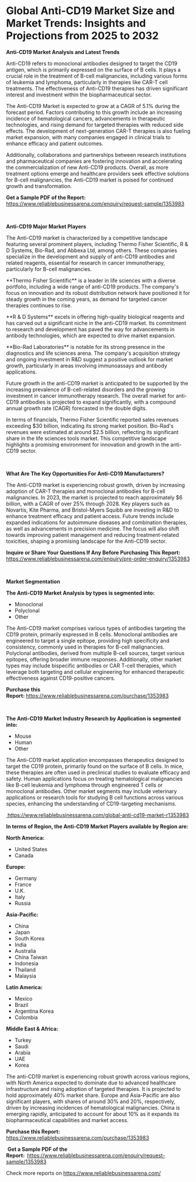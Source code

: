 <p><h1>Global Anti-CD19 Market Size and Market Trends: Insights and Projections from 2025 to 2032</h1></p><p><strong>Anti-CD19 Market Analysis and Latest Trends</strong></p>
<p><p>Anti-CD19 refers to monoclonal antibodies designed to target the CD19 antigen, which is primarily expressed on the surface of B cells. It plays a crucial role in the treatment of B-cell malignancies, including various forms of leukemia and lymphoma, particularly in therapies like CAR-T cell treatments. The effectiveness of Anti-CD19 therapies has driven significant interest and investment within the biopharmaceutical sector.</p><p>The Anti-CD19 Market is expected to grow at a CAGR of 5.1% during the forecast period. Factors contributing to this growth include an increasing incidence of hematological cancers, advancements in therapeutic technologies, and rising demand for targeted therapies with reduced side effects. The development of next-generation CAR-T therapies is also fueling market expansion, with many companies engaged in clinical trials to enhance efficacy and patient outcomes.</p><p>Additionally, collaborations and partnerships between research institutions and pharmaceutical companies are fostering innovation and accelerating the commercialization of new Anti-CD19 products. Overall, as more treatment options emerge and healthcare providers seek effective solutions for B-cell malignancies, the Anti-CD19 market is poised for continued growth and transformation.</p></p>
<p><strong>Get a Sample PDF of the Report:&nbsp;</strong> <a href="https://www.reliablebusinessarena.com/enquiry/request-sample/1353983?utm_campaign=2465&utm_medium=2&utm_source=Github&utm_content=ia&utm_term=03032025&utm_id=anti-cd19">https://www.reliablebusinessarena.com/enquiry/request-sample/1353983</a></p>
<p>&nbsp;</p>
<p><strong>Anti-CD19 Major Market Players</strong></p>
<p><p>The Anti-CD19 market is characterized by a competitive landscape featuring several prominent players, including Thermo Fisher Scientific, R & D Systems, Bio-Rad, and Abbexa Ltd, among others. These companies specialize in the development and supply of anti-CD19 antibodies and related reagents, essential for research in cancer immunotherapy, particularly for B-cell malignancies.</p><p>**Thermo Fisher Scientific** is a leader in life sciences with a diverse portfolio, including a wide range of anti-CD19 products. The company's focus on innovation and its robust distribution network have positioned it for steady growth in the coming years, as demand for targeted cancer therapies continues to rise.</p><p>**R & D Systems** excels in offering high-quality biological reagents and has carved out a significant niche in the anti-CD19 market. Its commitment to research and development has paved the way for advancements in antibody technologies, which are expected to drive market expansion.</p><p>**Bio-Rad Laboratories** is notable for its strong presence in the diagnostics and life sciences arena. The company's acquisition strategy and ongoing investment in R&D suggest a positive outlook for market growth, particularly in areas involving immunoassays and antibody applications.</p><p>Future growth in the anti-CD19 market is anticipated to be supported by the increasing prevalence of B-cell-related disorders and the growing investment in cancer immunotherapy research. The overall market for anti-CD19 antibodies is projected to expand significantly, with a compound annual growth rate (CAGR) forecasted in the double digits.</p><p>In terms of financials, Thermo Fisher Scientific reported sales revenues exceeding $30 billion, indicating its strong market position. Bio-Rad's revenues were estimated at around $2.5 billion, reflecting its significant share in the life sciences tools market. This competitive landscape highlights a promising environment for innovation and growth in the anti-CD19 sector.</p></p>
<p>&nbsp;</p>
<p><strong>What Are The Key Opportunities For Anti-CD19 Manufacturers?</strong></p>
<p><p>The Anti-CD19 market is experiencing robust growth, driven by increasing adoption of CAR-T therapies and monoclonal antibodies for B-cell malignancies. In 2023, the market is projected to reach approximately $6 billion, with a CAGR of over 25% through 2028. Key players such as Novartis, Kite Pharma, and Bristol-Myers Squibb are investing in R&D to enhance treatment efficacy and patient access. Future trends include expanded indications for autoimmune diseases and combination therapies, as well as advancements in precision medicine. The focus will also shift towards improving patient management and reducing treatment-related toxicities, shaping a promising landscape for the Anti-CD19 sector.</p></p>
<p><strong>Inquire or Share Your Questions If Any Before Purchasing This Report:</strong> <a href="https://www.reliablebusinessarena.com/enquiry/pre-order-enquiry/1353983?utm_campaign=2465&utm_medium=2&utm_source=Github&utm_content=ia&utm_term=03032025&utm_id=anti-cd19">https://www.reliablebusinessarena.com/enquiry/pre-order-enquiry/1353983</a></p>
<p>&nbsp;</p>
<p><strong>Market Segmentation</strong></p>
<p><strong>The Anti-CD19 Market Analysis by types is segmented into:</strong></p>
<p><ul><li>Monoclonal</li><li>Polyclonal</li><li>Other</li></ul></p>
<p><p>The Anti-CD19 market comprises various types of antibodies targeting the CD19 protein, primarily expressed in B cells. Monoclonal antibodies are engineered to target a single epitope, providing high specificity and consistency, commonly used in therapies for B-cell malignancies. Polyclonal antibodies, derived from multiple B-cell sources, target various epitopes, offering broader immune responses. Additionally, other market types may include bispecific antibodies or CAR T-cell therapies, which leverage both targeting and cellular engineering for enhanced therapeutic effectiveness against CD19-positive cancers.</p></p>
<p><strong>Purchase this Report:&nbsp;</strong><a href="https://www.reliablebusinessarena.com/purchase/1353983?utm_campaign=2465&utm_medium=2&utm_source=Github&utm_content=ia&utm_term=03032025&utm_id=anti-cd19">https://www.reliablebusinessarena.com/purchase/1353983</a></p>
<p>&nbsp;</p>
<p><strong>The Anti-CD19 Market Industry Research by Application is segmented into:</strong></p>
<p><ul><li>Mouse</li><li>Human</li><li>Other</li></ul></p>
<p><p>The Anti-CD19 market application encompasses therapeutics designed to target the CD19 protein, primarily found on the surface of B cells. In mice, these therapies are often used in preclinical studies to evaluate efficacy and safety. Human applications focus on treating hematological malignancies like B-cell leukemia and lymphoma through engineered T cells or monoclonal antibodies. Other market segments may include veterinary applications or research tools for studying B cell functions across various species, enhancing the understanding of CD19-targeting mechanisms.</p></p>
<p><a href="https://www.reliablebusinessarena.com/global-anti-cd19-market-r1353983?utm_campaign=2465&utm_medium=2&utm_source=Github&utm_content=ia&utm_term=03032025&utm_id=anti-cd19">&nbsp;https://www.reliablebusinessarena.com/global-anti-cd19-market-r1353983</a></p>
<p><strong>In terms of Region, the Anti-CD19 Market Players available by Region are:</strong></p>
<p>
    <p> <strong> North America: </strong>
        <ul>
            <li>United States</li>
            <li>Canada</li>
        </ul>
        </p> 
    <p> <strong> Europe: </strong>
        <ul>
            <li>Germany</li>
            <li>France</li>
            <li>U.K.</li>
            <li>Italy</li>
            <li>Russia</li>
        </ul>
        </p> 
    <p> <strong> Asia-Pacific: </strong>
        <ul>
            <li>China</li>
            <li>Japan</li>
            <li>South Korea</li>
            <li>India</li>
            <li>Australia</li>
            <li>China Taiwan</li>
            <li>Indonesia</li>
            <li>Thailand</li>
            <li>Malaysia</li>
        </ul>
        </p> 
    <p> <strong> Latin America: </strong>
        <ul>
            <li>Mexico</li>
            <li>Brazil</li>
            <li>Argentina Korea</li>
            <li>Colombia</li>
        </ul>
        </p> 
    <p> <strong> Middle East & Africa: </strong>
        <ul>
            <li>Turkey</li>
            <li>Saudi</li>
            <li>Arabia</li>
            <li>UAE</li>
            <li>Korea</li>
        </ul>
    </p>
    </p>
<p><p>The anti-CD19 market is experiencing robust growth across various regions, with North America expected to dominate due to advanced healthcare infrastructure and rising adoption of targeted therapies. It is projected to hold approximately 40% market share. Europe and Asia-Pacific are also significant players, with shares of around 30% and 20%, respectively, driven by increasing incidences of hematological malignancies. China is emerging rapidly, anticipated to account for about 10% as it expands its biopharmaceutical capabilities and market access.</p></p>
<p><strong>Purchase this Report: </strong><a href="https://www.reliablebusinessarena.com/purchase/1353983?utm_campaign=2465&utm_medium=2&utm_source=Github&utm_content=ia&utm_term=03032025&utm_id=anti-cd19">https://www.reliablebusinessarena.com/purchase/1353983</a></p>
<p>&nbsp;<strong>Get a Sample PDF of the Report:&nbsp;&nbsp;</strong><a href="https://www.reliablebusinessarena.com/enquiry/request-sample/1353983?utm_campaign=2465&utm_medium=2&utm_source=Github&utm_content=ia&utm_term=03032025&utm_id=anti-cd19">https://www.reliablebusinessarena.com/enquiry/request-sample/1353983</a></p>
<p><strong></strong></p>
<p>Check more reports on <a href="https://www.reliablebusinessarena.com/?utm_campaign=2465&utm_medium=2&utm_source=Github&utm_content=ia&utm_term=03032025&utm_id=anti-cd19">https://www.reliablebusinessarena.com/</a></p>